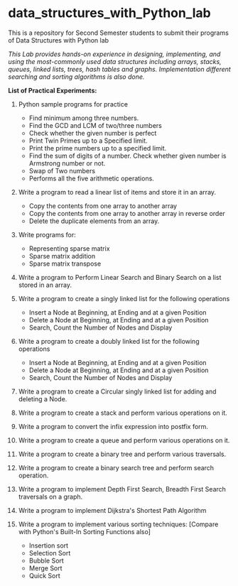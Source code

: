 # data_structures_with_Python_lab
This is a repository for Second Semester students to submit their programs of Data Structures with Python lab

_This Lab provides hands-on experience in designing, implementing, and using the most-commonly used data structures including arrays, stacks, queues, linked lists, trees, hash tables and graphs. Implementation different searching and sorting algorithms is also done._

**List of Practical Experiments:**

1. Python sample programs for practice

   - Find minimum among three numbers.
   - Find the GCD and LCM of two/three numbers
   - Check whether the given number is perfect
   - Print Twin Primes up to a Specified limit.
   - Print the prime numbers up to a specified limit.
   - Find the sum of digits of a number. Check whether given number is Armstrong number or not.
   - Swap of Two numbers
   - Performs all the five arithmetic operations.

2. Write a program to read a linear list of items and store it in an array.

   - Copy the contents from one array to another array
   - Copy the contents from one array to another array in reverse order
   - Delete the duplicate elements from an array.

3. Write programs for:

   - Representing sparse matrix
   - Sparse matrix addition
   - Sparse matrix transpose

4. Write a program to Perform Linear Search and Binary Search on a list stored in an array.
5. Write a program to create a singly linked list for the following operations

   - Insert a Node at Beginning, at Ending and at a given Position
   - Delete a Node at Beginning, at Ending and at a given Position
   - Search, Count the Number of Nodes and Display

6. Write a program to create a doubly linked list for the following operations

   - Insert a Node at Beginning, at Ending and at a given Position
   - Delete a Node at Beginning, at Ending and at a given Position
   - Search, Count the Number of Nodes and Display

7. Write a program to create a Circular singly linked list for adding and deleting a Node.
8. Write a program to create a stack and perform various operations on it.
9. Write a program to convert the infix expression into postfix form.
10. Write a program to create a queue and perform various operations on it.
11. Write a program to create a binary tree and perform various traversals.
12. Write a program to create a binary search tree and perform search operation.
13. Write a program to implement Depth First Search, Breadth First Search traversals on a graph.
14. Write a program to implement Dijkstra's Shortest Path Algorithm
15. Write a program to implement various sorting techniques: [Compare with Python's Built-In Sorting Functions also]

    - Insertion sort
    - Selection Sort
    - Bubble Sort
    - Merge Sort
    - Quick Sort
